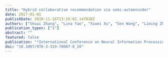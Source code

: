```yaml
---
title: "Hybrid collaborative recommendation via semi-autoencoder"
date: 2017-01-01
publishDate: 2019-11-16T13:26:02.147830Z
authors: ["Shuai Zhang", "Lina Yao", "Xiwei Xu", "Sen Wang", "Liming Zhu"]
publication_types: ["1"]
abstract: ""
featured: false
publication: "*International Conference on Neural Information Processing*"
doi: "10.1007/978-3-319-70087-8_20"
---
```


